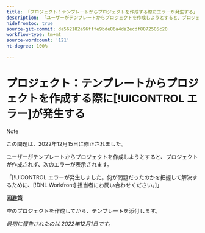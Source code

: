 ```yaml
---
title: 「プロジェクト：テンプレートからプロジェクトを作成する際にエラーが発生する」
description: 「ユーザーがテンプレートからプロジェクトを作成しようとすると、プロジェクトが作成されず、次のエラーが表示されます。エラーが発生しました。何が問題だったのかを把握して解決するために、Workfront 担当者にお問い合わせください。」
hidefromtoc: true
source-git-commit: da562182a96fffe9bde86a4da2ecdf8072505c20
workflow-type: tm+mt
source-wordcount: '121'
ht-degree: 100%

---
```



# プロジェクト：テンプレートからプロジェクトを作成する際に[!UICONTROL エラー]が発生する

>[!NOTE]
>
>この問題は、2022年12月15日に修正されました。

ユーザーがテンプレートからプロジェクトを作成しようとすると、プロジェクトが作成されず、次のエラーが表示されます。

「[!UICONTROL エラーが発生しました。何が問題だったのかを把握して解決するために、[!DNL Workfront] 担当者にお問い合わせください。]」

**回避策**

空のプロジェクトを作成してから、テンプレートを添付します。

_最初に報告されたのは 2022年12月1日です。_

